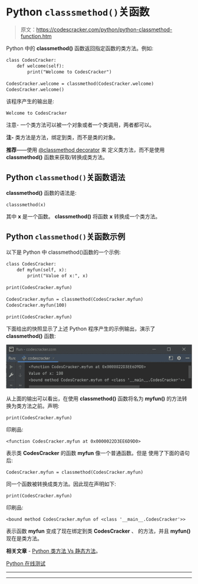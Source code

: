 # Python `classsmethod()`关函数

> 原文：<https://codescracker.com/python/python-classmethod-function.htm>

Python 中的 **classmethod()** 函数返回指定函数的类方法。例如:

```
class CodesCracker:
    def welcome(self):
        print("Welcome to CodesCracker")

CodesCracker.welcome = classmethod(CodesCracker.welcome)
CodesCracker.welcome()
```

该程序产生的输出是:

```
Welcome to CodesCracker
```

注意- 一个类方法可以被一个对象或者一个类调用，两者都可以。

**注-** 类方法是方法，绑定到类，而不是类的对象。

**推荐**——使用 [@classmethod decorator](/python/python-classmethod-decorator.htm) 来 定义类方法，而不是使用 **classmethod()** 函数来获取/转换成类方法。

## Python `classmethod()`关函数语法

**classmethod()** 函数的语法是:

```
classsmethod(x)
```

其中 **x** 是一个函数。 **classmethod()** 将函数 **x** 转换成一个类方法。

## Python `classmethod()`关函数示例

以下是 Python 中 classmethod()函数的一个示例:

```
class CodesCracker:
    def myfun(self, x):
        print("Value of x:", x)

print(CodesCracker.myfun)

CodesCracker.myfun = classmethod(CodesCracker.myfun)
CodesCracker.myfun(100)

print(CodesCracker.myfun)
```

下面给出的快照显示了上述 Python 程序产生的示例输出，演示了 **classmethod()** 函数:

![python classmethod function](img/1973dee9f30369fbfad5f35a5aa04328.png)

从上面的输出可以看出，在使用 **classmethod()** 函数将名为 **myfun()** 的方法转换为类方法之前。声明:

```
print(CodesCracker.myfun)
```

印刷品:

```
<function CodesCracker.myfun at 0x0000022D3EE6D9D0>
```

表示类 **CodesCracker** 的函数 **myfun** 像一个普通函数。但是 使用了下面的语句后:

```
CodesCracker.myfun = classmethod(CodesCracker.myfun)
```

同一个函数被转换成类方法。因此现在声明如下:

```
print(CodesCracker.myfun)
```

印刷品:

```
<bound method CodesCracker.myfun of <class '__main__.CodesCracker'>>
```

表示函数 **myfun** 变成了现在绑定到类 **CodesCracker** 、 的方法，并且 **myfun()** 现在是类方法。

**相关文章** - [Python 类方法 Vs 静态方法](/python/python-class-method-vs-static-method.htm)。

[Python 在线测试](/exam/showtest.php?subid=10)

* * *

* * *